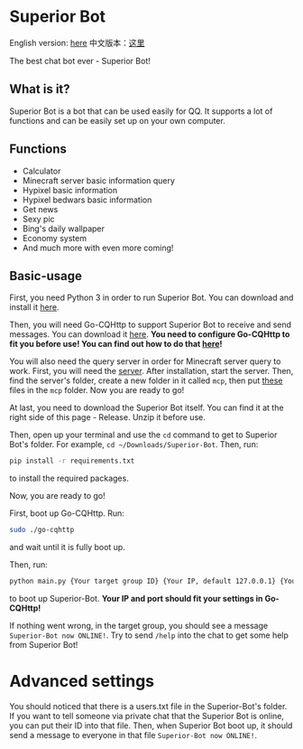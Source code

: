 # Superior Bot

English version: [here](https://github.com/fToxicw5916/Superior-Bot/blob/master/README.md)     中文版本：[这里](https://github.com/fToxicw5916/Superior-Bot/blob/master/README-ch.md)

The best chat bot ever - Superior Bot!

## What is it?
Superior Bot is a bot that can be used easily for QQ. It supports a lot of functions and can be easily set up on your own computer.

## Functions
- Calculator
- Minecraft server basic information query
- Hypixel basic information
- Hypixel bedwars basic information
- Get news
- Sexy pic
- Bing's daily wallpaper
- Economy system
- And much more with even more coming!

## Basic-usage
First, you need Python 3 in order to run Superior Bot. You can download and install it [here](https://python.org/).

Then, you will need Go-CQHttp to support Superior Bot to receive and send messages. You can download it [here](https://docs.go-cqhttp.org/). **You need to configure Go-CQHttp to fit you before use! You can find out how to do that [here](https://docs.go-cqhttp.org/guide/#go-cqhttp)!**

You will also need the query server in order for Minecraft server query to work. First, you will need the [server](https://www.xp.cn/download.html). After installation, start the server. Then, find the server's folder, create a new folder in it called `mcp`, then put [these](https://github.com/MCNewsTools/PHP-Minecraft-Query-API) files in the `mcp` folder. Now you are ready to go!

At last, you need to download the Superior Bot itself. You can find it at the right side of this page - Release. Unzip it before use.

Then, open up your terminal and use the `cd` command to get to Superior Bot's folder. For example, `cd ~/Downloads/Superior-Bot`. Then, run:
```bash
pip install -r requirements.txt
```
to install the required packages.

Now, you are ready to go!

First, boot up Go-CQHttp. Run:
```bash
sudo ./go-cqhttp
```
and wait until it is fully boot up.

Then, run:
```bash
python main.py {Your target group ID} {Your IP, default 127.0.0.1} {Your port, default 9000}
```
to boot up Superior-Bot. **Your IP and port should fit your settings in Go-CQHttp!**

If nothing went wrong, in the target group, you should see a message `Superior-Bot now ONLINE!`. Try to send `/help` into the chat to get some help from Superior Bot!

# Advanced settings
You should noticed that there is a users.txt file in the Superior-Bot's folder. If you want to tell someone via private chat that the Superior Bot is online, you can put their ID into that file. Then, when Superior Bot boot up, it should send a message to everyone in that file `Superior-Bot now ONLINE!`.
